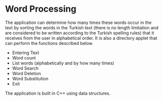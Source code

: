 # Word Processing
The application can determine how many times these words occur in the text by sorting the words in the Turkish text (there is no length limitation and are considered to be written according to the Turkish spelling rules) that it receives from the user in alphabetical order. It is also a directory applet that can perform the functions described below.

* Entering Text
* Word count
* List words (alphabetically and by how many times)
* Word Search
* Word Deletion
* Word Substitution
* Exit

The application is built in C++ using data structures.
